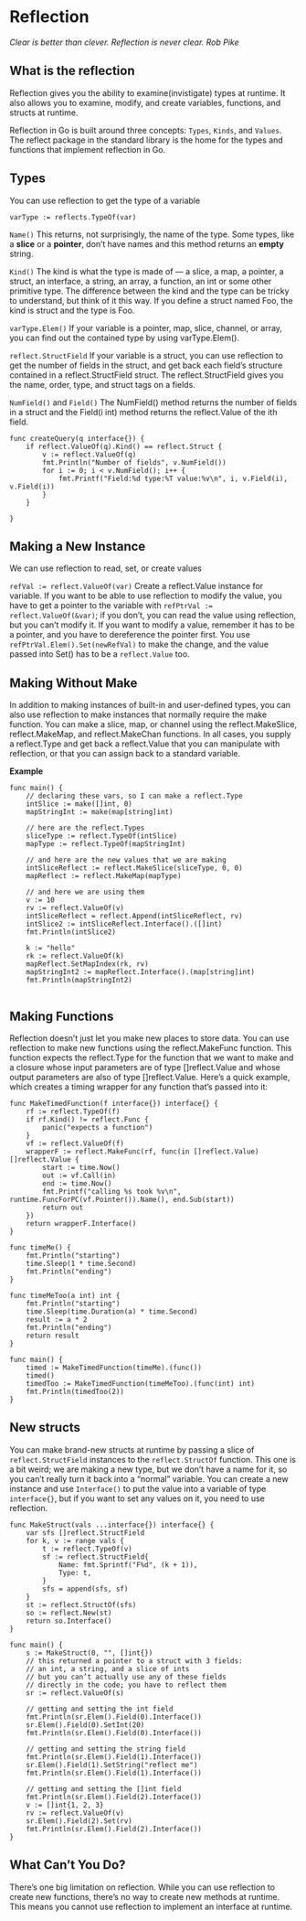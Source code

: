 # Reflection

*Clear is better than clever. Reflection is never clear.*
*Rob Pike*

## What is the reflection

 Reflection gives you the ability to examine(invistigate) types at runtime. It also allows you to examine, modify, and create variables, functions, and structs at runtime.

 Reflection in Go is built around three concepts: `Types`, `Kinds`, and `Values`. The reflect package in the standard library is the home for the types and functions that implement reflection in Go.

 ## Types
  You can use reflection to get the type of a variable 

`varType := reflects.TypeOf(var)`

`Name()` 
 This returns, not surprisingly, the name of the type. Some types, like a **slice** or a **pointer**, don’t have names and this method returns an **empty** string.

`Kind()` 
The kind is what the type is made of — a slice, a map, a pointer, a struct, an interface, a string, an array, a function, an int or some other primitive type. The difference between the kind and the type can be tricky to understand, but think of it this way. If you define a struct named Foo, the kind is struct and the type is Foo.

`varType.Elem()`
If your variable is a pointer, map, slice, channel, or array, you can find out the contained type by using varType.Elem().

`reflect.StructField`
If your variable is a struct, you can use reflection to get the number of fields in the struct, and get back each field’s structure contained in a reflect.StructField struct. The reflect.StructField gives you the name, order, type, and struct tags on a fields.

`NumField()` and `Field()`
The NumField() method returns the number of fields in a struct and the Field(i int) method returns the reflect.Value of the ith field.

```
func createQuery(q interface{}) {
	if reflect.ValueOf(q).Kind() == reflect.Struct {
		v := reflect.ValueOf(q)
		fmt.Println("Number of fields", v.NumField())
		for i := 0; i < v.NumField(); i++ {
			fmt.Printf("Field:%d type:%T value:%v\n", i, v.Field(i), v.Field(i))
		}
	}

}
```

## Making a New Instance

We can  use reflection to read, set, or create values

`refVal := reflect.ValueOf(var)`
Create a reflect.Value instance for variable.  If you want to be able to use reflection to modify the value, you have to get a pointer to the variable with `refPtrVal := reflect.ValueOf(&var)`; if you don’t, you can read the value using reflection, but you can’t modify it.
If you want to modify a value, remember it has to be a pointer, and you have to dereference the pointer first. You use `refPtrVal.Elem().Set(newRefVal)` to make the change, and the value passed into Set() has to be a `reflect.Value` too.


## Making Without Make
In addition to making instances of built-in and user-defined types, you can also use reflection to make instances that normally require the make function. You can make a slice, map, or channel using the reflect.MakeSlice, reflect.MakeMap, and reflect.MakeChan functions. In all cases, you supply a reflect.Type and get back a reflect.Value that you can manipulate with reflection, or that you can assign back to a standard variable.

**Example**

```
func main() {
	// declaring these vars, so I can make a reflect.Type
	intSlice := make([]int, 0)
	mapStringInt := make(map[string]int)

	// here are the reflect.Types
	sliceType := reflect.TypeOf(intSlice)
	mapType := reflect.TypeOf(mapStringInt)

	// and here are the new values that we are making
	intSliceReflect := reflect.MakeSlice(sliceType, 0, 0)
	mapReflect := reflect.MakeMap(mapType)

	// and here we are using them
	v := 10
	rv := reflect.ValueOf(v)
	intSliceReflect = reflect.Append(intSliceReflect, rv)
	intSlice2 := intSliceReflect.Interface().([]int)
	fmt.Println(intSlice2)

	k := "hello"
	rk := reflect.ValueOf(k)
	mapReflect.SetMapIndex(rk, rv)
	mapStringInt2 := mapReflect.Interface().(map[string]int)
	fmt.Println(mapStringInt2)
 
```

## Making Functions
Reflection doesn’t just let you make new places to store data. You can use reflection to make new functions using the reflect.MakeFunc function. This function expects the reflect.Type for the function that we want to make and a closure whose input parameters are of type []reflect.Value and whose output parameters are also of type []reflect.Value. Here’s a quick example, which creates a timing wrapper for any function that’s passed into it:

```
func MakeTimedFunction(f interface{}) interface{} {
	rf := reflect.TypeOf(f)
	if rf.Kind() != reflect.Func {
		panic("expects a function")
	}
	vf := reflect.ValueOf(f)
	wrapperF := reflect.MakeFunc(rf, func(in []reflect.Value) []reflect.Value {
		start := time.Now()
		out := vf.Call(in)
		end := time.Now()
		fmt.Printf("calling %s took %v\n", runtime.FuncForPC(vf.Pointer()).Name(), end.Sub(start))
		return out
	})
	return wrapperF.Interface()
}

func timeMe() {
	fmt.Println("starting")
	time.Sleep(1 * time.Second)
	fmt.Println("ending")
}

func timeMeToo(a int) int {
	fmt.Println("starting")
	time.Sleep(time.Duration(a) * time.Second)
	result := a * 2
	fmt.Println("ending")
	return result
}

func main() {
	timed := MakeTimedFunction(timeMe).(func())
	timed()
	timedToo := MakeTimedFunction(timeMeToo).(func(int) int)
	fmt.Println(timedToo(2))
}
```

## New structs

 You can make brand-new structs at runtime by passing a slice of `reflect.StructField` instances to the `reflect.StructOf` function. This one is a bit weird; we are making a new type, but we don’t have a name for it, so you can’t really turn it back into a “normal” variable. You can create a new instance and use `Interface()` to put the value into a variable of type `interface{}`, but if you want to set any values on it, you need to use reflection.

```
func MakeStruct(vals ...interface{}) interface{} {
	var sfs []reflect.StructField
	for k, v := range vals {
		t := reflect.TypeOf(v)
		sf := reflect.StructField{
			Name: fmt.Sprintf("F%d", (k + 1)),
			Type: t,
		}
		sfs = append(sfs, sf)
	}
	st := reflect.StructOf(sfs)
	so := reflect.New(st)
	return so.Interface()
}

func main() {
	s := MakeStruct(0, "", []int{})
	// this returned a pointer to a struct with 3 fields:
	// an int, a string, and a slice of ints
	// but you can’t actually use any of these fields
	// directly in the code; you have to reflect them
	sr := reflect.ValueOf(s)

	// getting and setting the int field
	fmt.Println(sr.Elem().Field(0).Interface())
	sr.Elem().Field(0).SetInt(20)
	fmt.Println(sr.Elem().Field(0).Interface())

	// getting and setting the string field
	fmt.Println(sr.Elem().Field(1).Interface())
	sr.Elem().Field(1).SetString("reflect me")
	fmt.Println(sr.Elem().Field(1).Interface())

	// getting and setting the []int field
	fmt.Println(sr.Elem().Field(2).Interface())
	v := []int{1, 2, 3}
	rv := reflect.ValueOf(v)
	sr.Elem().Field(2).Set(rv)
	fmt.Println(sr.Elem().Field(2).Interface())
}
```

## What Can’t You Do?
There’s one big limitation on reflection. While you can use reflection to create new functions, there’s no way to create new methods at runtime. This means you cannot use reflection to implement an interface at runtime. 